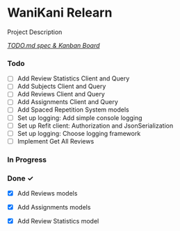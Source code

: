 # WaniKani Relearn

Project Description

<em>[TODO.md spec & Kanban Board](https://bit.ly/3fCwKfM)</em>

### Todo

- [ ] Add Review Statistics Client and Query  
- [ ] Add Subjects Client and Query  
- [ ] Add Reviews Client and Query  
- [ ] Add Assignments Client and Query  
- [ ] Add Spaced Repetition System models  
- [ ] Set up logging: Add simple console logging  
- [ ] Set up Refit client: Authorization and JsonSerialization  
- [ ] Set up logging: Choose logging framework  
- [ ] Implement Get All Reviews  

### In Progress


### Done ✓

- [x] Add Reviews models  
- [x] Add Assignments models  
- [x] Add Review Statistics model  

